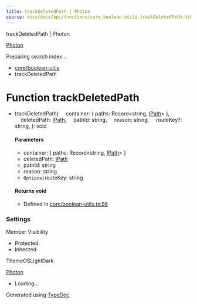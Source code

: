 ```yaml
---
title: trackDeletedPath | Photon
source: docs/docs/api/functions/core_boolean-utils.trackDeletedPath.html
---
```


trackDeletedPath | Photon

[Photon](../index.md)




Preparing search index...

* [core/boolean-utils](../modules/core_boolean-utils.md)
* trackDeletedPath

# Function trackDeletedPath

* trackDeletedPath(
      container: { paths: Record<string, [IPath](../interfaces/core_schema.IPath.md)> },
      deletedPath: [IPath](../interfaces/core_schema.IPath.md),
      pathId: string,
      reason: string,
      routeKey?: string,
  ): void

  #### Parameters

  + container: { paths: Record<string, [IPath](../interfaces/core_schema.IPath.md)> }
  + deletedPath: [IPath](../interfaces/core_schema.IPath.md)
  + pathId: string
  + reason: string
  + `Optional`routeKey: string

  #### Returns void

  + Defined in [core/boolean-utils.ts:96](https://github.com/mwhite454/photon/blob/main/packages/photon/src/core/boolean-utils.ts#L96)

### Settings

Member Visibility

* Protected
* Inherited

ThemeOSLightDark

[Photon](../index.md)

* Loading...

Generated using [TypeDoc](https://typedoc.org/)

